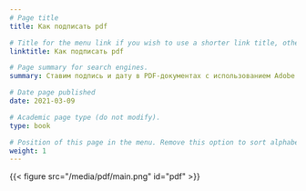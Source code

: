 ```yaml
---
# Page title
title: Как подписать pdf

# Title for the menu link if you wish to use a shorter link title, otherwise remove this option.
linktitle: Как подписать pdf

# Page summary for search engines.
summary: Ставим подпись и дату в PDF-документах с использованием Adobe Acrobat Reader

# Date page published
date: 2021-03-09

# Academic page type (do not modify).
type: book

# Position of this page in the menu. Remove this option to sort alphabetically.
weight: 1
---
```


{{< figure src="/media/pdf/main.png" id="pdf" >}}


